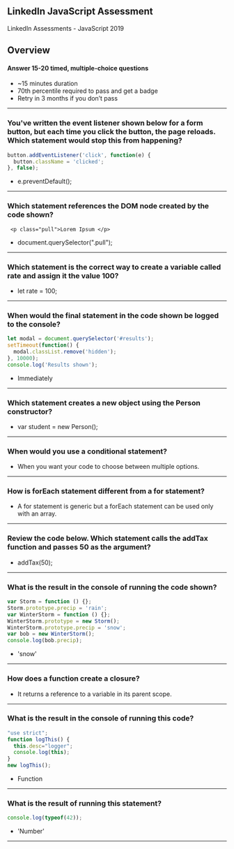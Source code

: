 ## LinkedIn JavaScript Assessment
LinkedIn Assessments - JavaScript 2019


## Overview
 #### Answer 15-20 timed, multiple-choice questions

- ~15 minutes duration
- 70th percentile required to pass and get a badge
- Retry in 3 months if you don’t pass

----------------------------------------------------------

### You've written the  event listener shown below for a form button, but  each time you click the button, the page reloads. Which statement would stop this from happening?
```javascript
button.addEventListener('click', function(e) {
  button.className = 'clicked';
}, false);
```

- e.preventDefault();

----------------------------------------------------------


### Which statement references the DOM node created by the code shown?

```
 <p class="pull">Lorem Ipsum </p>
```

- document.querySelector(".pull");

----------------------------------------------------------

### Which statement is the correct way to create a variable called rate and assign it the value 100?

- let rate = 100;

----------------------------------------------------------


### When would the final statement in the code shown be logged to the console?
```javascript
let modal = document.querySelector('#results');
setTimeout(function() {
  modal.classList.remove('hidden');
}, 10000);
console.log('Results shown');
```

- Immediately

----------------------------------------------------------

### Which statement creates a new object using the Person constructor?

-  var student = new Person();

----------------------------------------------------------


### When would you use a conditional statement?


- When you want your code to choose between multiple options.

----------------------------------------------------------

### How is forEach statement different from a for statement?

- A for statement is generic but a forEach statement can be used only with an array.

----------------------------------------------------------

### Review the code below. Which statement calls the addTax function and passes 50 as the argument?

- addTax(50);

----------------------------------------------------------

### What is the result in the console of running the code shown?
```javascript
var Storm = function () {};
Storm.prototype.precip = 'rain';
var WinterStorm = function () {};
WinterStorm.prototype = new Storm();
WinterStorm.prototype.precip = 'snow';
var bob = new WinterStorm();
console.log(bob.precip);

```

- 'snow'

----------------------------------------------------------

### How does a function create a closure?

- It returns a reference to a variable in its parent scope.

----------------------------------------------------------

### What is the result in the console of running this code?
```javascript
"use strict";
function logThis() {
  this.desc="logger";
  console.log(this);
}
new logThis();
```

- Function

----------------------------------------------------------

### What is the result of running this statement?
```javascript
console.log(typeof(42));
```

- 'Number'

----------------------------------------------------------











